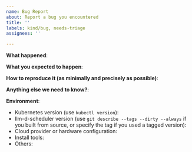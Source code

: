 ```yaml
---
name: Bug Report
about: Report a bug you encountered
title: ''
labels: kind/bug, needs-triage
assignees: ''

---
```


<!-- Please use this template while reporting a bug and provide as much info as possible. Not doing so may result in your bug not being addressed in a timely manner. Thanks!

-->

**What happened**:

**What you expected to happen**:

**How to reproduce it (as minimally and precisely as possible)**:

**Anything else we need to know?**:

**Environment**:
- Kubernetes version (use `kubectl version`):
- llm-d-scheduler version (use `git describe --tags --dirty --always` if you built from source, or specify the tag if you used a tagged version):
- Cloud provider or hardware configuration:
- Install tools:
- Others:
